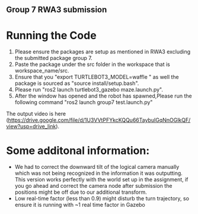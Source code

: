 ## Group 7 RWA3 submission
# Running the Code
1. Please ensure the packages are setup as mentioned in RWA3 excluding the submitted package group 7.
2. Paste the package under the src folder in the workspace that is workspace_name/src.
3. Ensure that you "export TURTLEBOT3_MODEL=waffle " as well the package is sourced as "source install/setup.bash".
4. Please run "ros2 launch turtlebot3_gazebo maze.launch.py".
5. After the window has opened and the robot has spawned,Please run the following command "ros2 launch group7 test.launch.py"

The output  video is here (https://drive.google.com/file/d/1U3VVtPFYkcKQQu66TaybuIGqNnOGlkQF/view?usp=drive_link).


# Some additonal information:

* We had to correct the downward tilt of the logical camera manually which was not being recognized in the information it was outputting. This version works perfectly with the world set up in the assignment, if you go ahead and correct the camera node after submission the positions might be off due to our additional transform.
* Low real-time factor (less than 0.9) might disturb the turn trajectory, so ensure it is running with ~1 real time factor in Gazebo